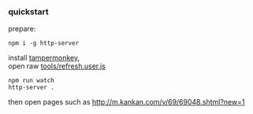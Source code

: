 ### quickstart

prepare:
```  
npm i -g http-server
```  

install [tampermonkey](https://chrome.google.com/webstore/detail/tampermonkey/dhdgffkkebhmkfjojejmpbldmpobfkfo),  
open raw [tools/refresh.user.js](tools/refresh.user.js)  

```  
npm run watch
http-server .
```  

then open pages such as http://m.kankan.com/v/69/69048.shtml?new=1
